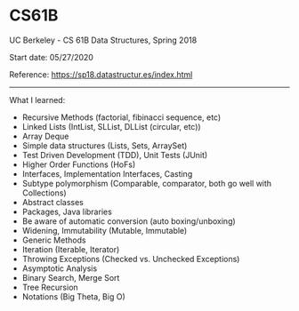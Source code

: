 # CS61B
UC Berkeley - CS 61B Data Structures, Spring 2018

Start date: 05/27/2020

Reference: https://sp18.datastructur.es/index.html

--------------------------------------------------
What I learned:
  - Recursive Methods (factorial, fibinacci sequence, etc)
  - Linked Lists (IntList, SLList, DLList (circular, etc))
  - Array Deque
  - Simple data structures (Lists, Sets, ArraySet)
  - Test Driven Development (TDD), Unit Tests (JUnit)
  - Higher Order Functions (HoFs)
  - Interfaces, Implementation Interfaces, Casting
  - Subtype polymorphism (Comparable, comparator, both go well with Collections)
  - Abstract classes
  - Packages, Java libraries
  - Be aware of automatic conversion (auto boxing/unboxing)
  - Widening, Immutability (Mutable, Immutable)
  - Generic Methods
  - Iteration (Iterable, Iterator)
  - Throwing Exceptions (Checked vs. Unchecked Exceptions)
  - Asymptotic Analysis
  - Binary Search, Merge Sort
  - Tree Recursion
  - Notations (Big Theta, Big O)
